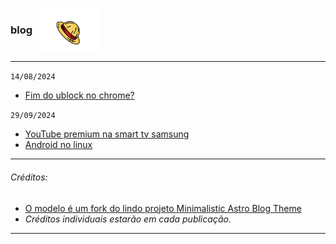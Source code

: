 <h3 style="display: flex; align-items: center;">
  blog
  <img src="/public/imgs/logo.png" alt="logo" style="margin-left: 10px; width: 100px; height: auto;">
</h3>

----
`14/08/2024`

- [Fim do ublock no chrome?](https://is.gd/0ArkDt)

`29/09/2024`

- [YouTube premium na smart tv samsung ](https://is.gd/bKaW59)
- [Android no linux](https://is.gd/Hgeo2N)

---
###### Créditos:
- [O modelo é um fork do lindo projeto Minimalistic Astro Blog Theme](https://is.gd/XVOJfE)
- *Créditos individuais estarão em cada publicação.*
---
